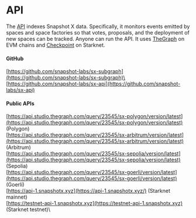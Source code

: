 # API

The [API](https://github.com/snapshot-labs/sx-api) indexes Snapshot X data. Specifically, it monitors events emitted by spaces and space factories so that votes, proposals, and the deployment of new spaces can be tracked. Anyone can run the API. It uses [TheGraph](https://thegraph.com) on EVM chains and [Checkpoint](https://github.com/snapshot-labs/checkpoint) on Starknet.

#### GitHub

[https://github.com/snapshot-labs/sx-subgraph](https://github.com/snapshot-labs/sx-subgraph)\
[https://github.com/snapshot-labs/sx-api](https://github.com/snapshot-labs/sx-api)

#### Public APIs

[https://api.studio.thegraph.com/query/23545/sx-polygon/version/latest](https://api.studio.thegraph.com/query/23545/sx-polygon/version/latest) (Polygon)\
[https://api.studio.thegraph.com/query/23545/sx-arbitrum/version/latest](https://api.studio.thegraph.com/query/23545/sx-arbitrum/version/latest) (Arbitrum)\
[https://api.studio.thegraph.com/query/23545/sx-sepolia/version/latest](https://api.studio.thegraph.com/query/23545/sx-sepolia/version/latest) (Sepolia)\
[https://api.studio.thegraph.com/query/23545/sx-goerli/version/latest](https://api.studio.thegraph.com/query/23545/sx-goerli/version/latest) (Goerli)\
[https://api-1.snapshotx.xyz](https://api-1.snapshotx.xyz/) (Starknet mainnet)\
[https://testnet-api-1.snapshotx.xyz](https://testnet-api-1.snapshotx.xyz) (Starknet testnet)\
